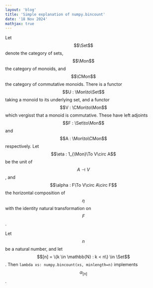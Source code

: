 ```yaml
---
layout: 'blog'
title: 'Simple explanation of numpy.bincount'
date: '18 Nov 2024'
mathjax: true
---
```


<div style="display:none">
  $$
  \newcommand{\Set}{\mathrm{Set}}
  \newcommand{\Mon}{\mathrm{Mon}}
  \newcommand{\CMon}{\mathrm{CMon}}
  \newcommand{\To}{\Rightarrow}
  $$
</div>

Let $$\Set$$ denote the category of sets, $$\Mon$$ the category of monoids, and $$\CMon$$ the category of commutative monoids. There is a functor $$U : \Mon\to\Set$$ taking a monoid to its underlying set, and a functor $$V : \CMon\to\Mon$$ which vergisst that a monoid is commutative. These have left adjoints $$F : \Set\to\Mon$$ and $$A : \Mon\to\CMon$$ respectively. Let $$\eta : 1_{\Mon}\To V\circ A$$ be the unit of $$A\dashv V$$, and $$\alpha : F\To V\circ A\circ F$$ the horizontal composition of $$\eta$$ with the identity natural transformation on $$F$$.

Let $$n$$ be a natural number, and let $$[n] = \{k \in \mathbb{N} : k < n\} \in \Set$$. Then `lambda xs: numpy.bincount(xs, minlength=n)` implements $$\alpha_{[n]}$$.